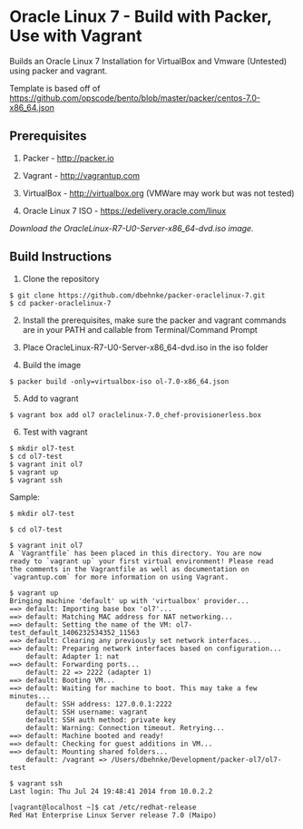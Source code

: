 # Oracle Linux 7 - Build with Packer, Use with Vagrant

Builds an Oracle Linux 7 Installation for VirtualBox and Vmware (Untested) using packer and vagrant.

Template is based off of https://github.com/opscode/bento/blob/master/packer/centos-7.0-x86_64.json

## Prerequisites

1.  Packer - http://packer.io

2.  Vagrant - http://vagrantup.com

3.  VirtualBox - http://virtualbox.org  (VMWare may work but was not tested)

4.  Oracle Linux 7 ISO - https://edelivery.oracle.com/linux

*Download the OracleLinux-R7-U0-Server-x86_64-dvd.iso image.*

## Build Instructions

1.  Clone the repository

```
$ git clone https://github.com/dbehnke/packer-oraclelinux-7.git
$ cd packer-oraclelinux-7
```

2.  Install the prerequisites, make sure the packer and vagrant commands are in your PATH and callable from Terminal/Command Prompt

3.  Place OracleLinux-R7-U0-Server-x86_64-dvd.iso in the iso folder

4.  Build the image

```
$ packer build -only=virtualbox-iso ol-7.0-x86_64.json
```

5.  Add to vagrant

```
$ vagrant box add ol7 oraclelinux-7.0_chef-provisionerless.box
```

6.  Test with vagrant

```
$ mkdir ol7-test
$ cd ol7-test
$ vagrant init ol7
$ vagrant up
$ vagrant ssh
```

Sample:

    $ mkdir ol7-test

    $ cd ol7-test

    $ vagrant init ol7
    A `Vagrantfile` has been placed in this directory. You are now
    ready to `vagrant up` your first virtual environment! Please read
    the comments in the Vagrantfile as well as documentation on
    `vagrantup.com` for more information on using Vagrant.

    $ vagrant up
    Bringing machine 'default' up with 'virtualbox' provider...
    ==> default: Importing base box 'ol7'...
    ==> default: Matching MAC address for NAT networking...
    ==> default: Setting the name of the VM: ol7-test_default_1406232534352_11563
    ==> default: Clearing any previously set network interfaces...
    ==> default: Preparing network interfaces based on configuration...
        default: Adapter 1: nat
    ==> default: Forwarding ports...
        default: 22 => 2222 (adapter 1)
    ==> default: Booting VM...
    ==> default: Waiting for machine to boot. This may take a few minutes...
        default: SSH address: 127.0.0.1:2222
        default: SSH username: vagrant
        default: SSH auth method: private key
        default: Warning: Connection timeout. Retrying...
    ==> default: Machine booted and ready!
    ==> default: Checking for guest additions in VM...
    ==> default: Mounting shared folders...
        default: /vagrant => /Users/dbehnke/Development/packer-ol7/ol7-test

    $ vagrant ssh
    Last login: Thu Jul 24 19:48:41 2014 from 10.0.2.2

    [vagrant@localhost ~]$ cat /etc/redhat-release
    Red Hat Enterprise Linux Server release 7.0 (Maipo)
